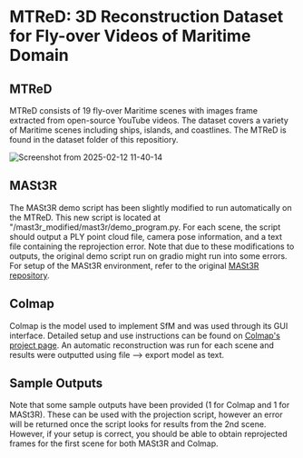 # MTReD: 3D Reconstruction Dataset for Fly-over Videos of Maritime Domain
## MTReD
<p>MTReD consists of 19 fly-over Maritime scenes with images frame extracted from open-source YouTube videos. The dataset covers a variety of Maritime scenes including ships, islands, and coastlines. The MTReD is found in the dataset folder of this repositiory. </p>

![Screenshot from 2025-02-12 11-40-14](https://github.com/user-attachments/assets/d0b6d999-1e83-4377-a72a-c902dd594006)


## MASt3R
<p> The MASt3R demo script has been slightly modified to run automatically on the MTReD. This new script is located at "/mast3r_modified/mast3r/demo_program.py. For each scene, the script should output a PLY point cloud file, camera pose information, and  a text file containing the reprojection error. Note that due to these modifications to outputs, the original demo script run on gradio might run into some errors. For setup of the MASt3R environment, refer to the original <a href="https://github.com/naver/mast3r">MASt3R repository</a>.</p>

## Colmap
<p> Colmap is the model used to implement SfM and was used through its GUI interface. Detailed setup and use instructions can be found on <a href="https://colmap.github.io/">Colmap's project page</a>. An automatic reconstruction was run for each scene and results were outputted using file --> export model as text. 
</p>

## Sample Outputs
<p>Note that some sample outputs have been provided (1 for Colmap and 1 for MASt3R). These can be used with the projection script, however an error will be returned once the script looks for results from the 2nd scene. However, if your setup is correct, you should be able to obtain reprojected frames for the first scene for both MASt3R and Colmap.</p>
